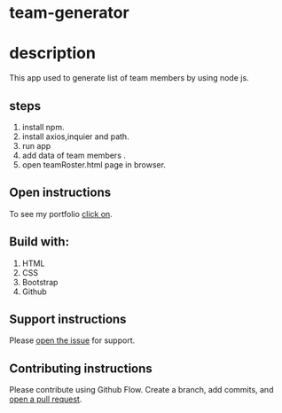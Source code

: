 # team-generator
# description 
This app used to generate list of team members by using node js.

## steps
1. install npm.
2. install axios,inquier and path.
3. run app
4. add data of team members .
5. open teamRoster.html page in browser.



## Open instructions
To see my portfolio  [click on](https://deep-1995.github.io/bootstrap-portfolio/). 

## Build with:
1. HTML
2. CSS
3. Bootstrap
4. Github


## Support instructions
Please [open the issue](https://github.com/deep-1995/team-generator/issues) for support.

## Contributing instructions
Please contribute using Github Flow. Create a branch, add commits, and [open a pull request](https://github.com/deep-1995/team-generator/pulls).
